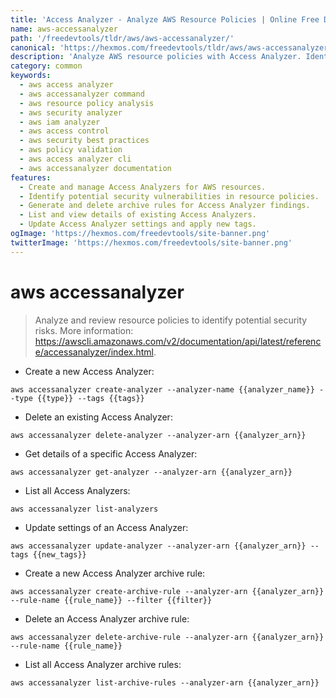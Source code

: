 ```yaml
---
title: 'Access Analyzer - Analyze AWS Resource Policies | Online Free DevTools by Hexmos'
name: aws-accessanalyzer
path: '/freedevtools/tldr/aws/aws-accessanalyzer/'
canonical: 'https://hexmos.com/freedevtools/tldr/aws/aws-accessanalyzer/'
description: 'Analyze AWS resource policies with Access Analyzer. Identify potential security risks and enforce security best practices. Free online tool, no registration required.'
category: common
keywords:
  - aws access analyzer
  - aws accessanalyzer command
  - aws resource policy analysis
  - aws security analyzer
  - aws iam analyzer
  - aws access control
  - aws security best practices
  - aws policy validation
  - aws access analyzer cli
  - aws accessanalyzer documentation
features:
  - Create and manage Access Analyzers for AWS resources.
  - Identify potential security vulnerabilities in resource policies.
  - Generate and delete archive rules for Access Analyzer findings.
  - List and view details of existing Access Analyzers.
  - Update Access Analyzer settings and apply new tags.
ogImage: 'https://hexmos.com/freedevtools/site-banner.png'
twitterImage: 'https://hexmos.com/freedevtools/site-banner.png'
---
```


# aws accessanalyzer

> Analyze and review resource policies to identify potential security risks.
> More information: <https://awscli.amazonaws.com/v2/documentation/api/latest/reference/accessanalyzer/index.html>.

- Create a new Access Analyzer:

`aws accessanalyzer create-analyzer --analyzer-name {{analyzer_name}} --type {{type}} --tags {{tags}}`

- Delete an existing Access Analyzer:

`aws accessanalyzer delete-analyzer --analyzer-arn {{analyzer_arn}}`

- Get details of a specific Access Analyzer:

`aws accessanalyzer get-analyzer --analyzer-arn {{analyzer_arn}}`

- List all Access Analyzers:

`aws accessanalyzer list-analyzers`

- Update settings of an Access Analyzer:

`aws accessanalyzer update-analyzer --analyzer-arn {{analyzer_arn}} --tags {{new_tags}}`

- Create a new Access Analyzer archive rule:

`aws accessanalyzer create-archive-rule --analyzer-arn {{analyzer_arn}} --rule-name {{rule_name}} --filter {{filter}}`

- Delete an Access Analyzer archive rule:

`aws accessanalyzer delete-archive-rule --analyzer-arn {{analyzer_arn}} --rule-name {{rule_name}}`

- List all Access Analyzer archive rules:

`aws accessanalyzer list-archive-rules --analyzer-arn {{analyzer_arn}}`
